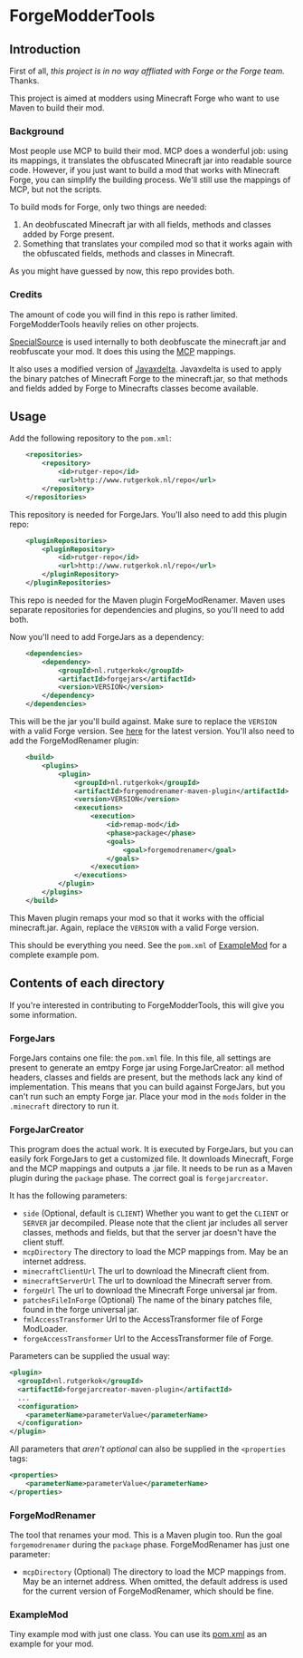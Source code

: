 # ForgeModderTools

## Introduction

First of all, *this project is in no way affliated with Forge or the Forge team.* Thanks.

This project is aimed at modders using Minecraft Forge who want to use Maven to build their mod.

### Background
Most people use MCP to build their mod. MCP does a wonderful job: using its mappings, it translates the obfuscated Minecraft jar into readable source code. However, if you just want to build a mod that works with Minecraft Forge, you can
simplify the building process. We'll still use the mappings of MCP, but not the scripts.

To build mods for Forge, only two things are needed:

1. An deobfuscated Minecraft jar with all fields, methods and classes added by Forge present.
2. Something that translates your compiled mod so that it works again with the obfuscated fields,
   methods and classes in Minecraft.

As you might have guessed by now, this repo provides both.

### Credits
The amount of code you will find in this repo is rather limited. ForgeModderTools heavily relies on other projects.

[SpecialSource](https://github.com/md-5/SpecialSource) is used internally to both deobfuscate the
minecraft.jar and reobfuscate your mod. It does this using the [MCP](http://mcp.ocean-labs.de/) mappings.

It also uses a modified version of [Javaxdelta](http://javaxdelta.sourceforge.net/). Javaxdelta is used to
apply the binary patches of Minecraft Forge to the minecraft.jar, so that methods and fields added by Forge to Minecrafts
classes become available.

## Usage
Add the following repository to the `pom.xml`:

```xml
	<repositories>
		<repository>
			<id>rutger-repo</id>
			<url>http://www.rutgerkok.nl/repo</url>
		</repository>
	</repositories>
```

This repository is needed for ForgeJars. You'll also need to add this plugin repo:

```xml
	<pluginRepositories>
		<pluginRepository>
			<id>rutger-repo</id>
			<url>http://www.rutgerkok.nl/repo</url>
		</pluginRepository>
	</pluginRepositories>
```

This repo is needed for the Maven plugin ForgeModRenamer. Maven uses separate repositories for dependencies and plugins, so you'll need to add both.

Now you'll need to add ForgeJars as a dependency:

```xml
	<dependencies>
		<dependency>
			<groupId>nl.rutgerkok</groupId>
			<artifactId>forgejars</artifactId>
			<version>VERSION</version>
		</dependency>
	</dependencies>
```

This will be the jar you'll build against. Make sure to replace the `VERSION` with a valid Forge version. See [here](pom.xml#L7) for the latest version. You'll also need to add the ForgeModRenamer plugin:

```xml
	<build>
		<plugins>
			<plugin>
				<groupId>nl.rutgerkok</groupId>
				<artifactId>forgemodrenamer-maven-plugin</artifactId>
				<version>VERSION</version>
				<executions>
					<execution>
						<id>remap-mod</id>
						<phase>package</phase>
						<goals>
							<goal>forgemodrenamer</goal>
						</goals>
					</execution>
				</executions>
			</plugin>
		</plugins>
	</build>
```

This Maven plugin remaps your mod so that it works with the official minecraft.jar. Again, replace the `VERSION` with a valid Forge version.

This should be everything you need. See the `pom.xml` of [ExampleMod](examplemod/pom.xml) for a complete example pom.

## Contents of each directory
If you're interested in contributing to ForgeModderTools, this will give you some information.

### ForgeJars
ForgeJars contains one file: the `pom.xml` file. In this file, all settings are present to generate
an emtpy Forge jar using ForgeJarCreator: all method headers, classes and fields are present, but the
methods lack any kind of implementation. This means that you can build against ForgeJars, but you can't
run such an empty Forge jar. Place your mod in the `mods` folder in the `.minecraft` directory to run it.

### ForgeJarCreator
This program does the actual work. It is executed by ForgeJars, but you can easily fork ForgeJars to get
a customized file. It downloads Minecraft, Forge and the MCP mappings and outputs a .jar file. It 
needs to be run as a Maven plugin during the `package` phase. The correct goal is `forgejarcreator`.

It has the following parameters:

* `side` (Optional, default is `CLIENT`) Whether you want to get the `CLIENT` or `SERVER` jar decompiled.
  Please note that the client jar includes all server classes, methods and fields, but that the server jar
  doesn't have the client stuff.
* `mcpDirectory` The directory to load the MCP mappings from. May be an internet address.
* `minecraftClientUrl` The url to download the Minecraft client from.
* `minecraftServerUrl` The url to download the Minecraft server from.
* `forgeUrl` The url to download the Minecraft Forge universal jar from.
* `patchesFileInForge` (Optional) The name of the binary patches file, found in the forge universal jar.
* `fmlAccessTransformer` Url to the AccessTransformer file of Forge ModLoader.
* `forgeAccessTransformer` Url to the AccessTransformer file of Forge.

Parameters can be supplied the usual way:

```xml
<plugin>
  <groupId>nl.rutgerkok</groupId>
  <artifactId>forgejarcreator-maven-plugin</artifactId>
  ...
  <configuration>
    <parameterName>parameterValue</parameterName>
  </configuration>
</plugin>
```

All parameters that *aren't optional* can also be supplied in the `<properties` tags:

```xml
<properties>
	<parameterName>parameterValue</parameterName>
</properties>
```

### ForgeModRenamer
The tool that renames your mod. This is a Maven plugin too. Run the goal `forgemodrenamer` during
the `package` phase. ForgeModRenamer has just one parameter:

* `mcpDirectory` (Optional) The directory to load the MCP mappings from. May be an internet address.
  When omitted, the default address is used for the current version of ForgeModRenamer, which should be fine.

### ExampleMod
Tiny example mod with just one class. You can use its [pom.xml](examplemod/pom.xml) as an example for your mod.

